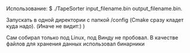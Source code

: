 Использование: $ ./TapeSorter input_filename.bin output_filename.bin.

Запускать в одной директории с папкой /config (Сmake сразу кладет куда надо). (Иначе не видит:) )

Сам собирал только под Linux, под Винду не пробовал. В качестве файлов для хранения данных использовал бинарники
